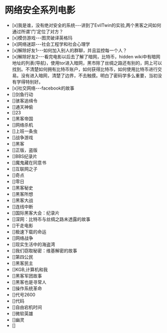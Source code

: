 # 网络安全系列电影

- [x]我是谁，没有绝对安全的系统---讲到了EvilTwin的实验,两个黑客之间如何通过所谓'门'定位了对方？
- [x]模仿游戏---图灵破译英格玛
- [x]网络迷踪---社会工程学和社会心理学
- [x]解除好友1---如何加入别人的群聊，并且监控每一个人？
- [x]解除好友2---看完电影以后去了解了暗网，比特币，hidden wiki中有暗网地址的列表(导航)，使用tor进入暗网，黑市除了丝绸之路还有别的，网上可以找到。不清楚如何拥有比特币账户，如何获得比特币，如何使用比特币进行交易。没有进入暗网，清楚了边界，不去触摸。明白了密码学多么重要，当初没有学得特别好。
- [x]社交网络---facebook的故事
- []剑鱼行动
- []骇客追缉令
- []通天神偷
- []23
- []黑客帝国
- []网络杀机
- []上班一条虫
- []战争游戏
- []黑客
- []正版，盗版
- []BBS纪录片
- []魔鬼藏在同意书
- []互联网之子
- []奇点
- []零日
- []黑客秘史
- []黑客所想
- []黑客大战
- []连线中断
- []国际黑客大会：纪录片
- []深网：比特币与丝绸之路未透露的故事
- []干走电影
- []极速下载的命运
- []网络战争
- []现实生活中的海盗湾
- []我们窃取秘密：维基解密的故事
- []第四公民
- []黑客民主
- []KGB,计算机和我
- []黑客军团故事
- []黑客也是寻常人
- []操作系统革命
- []代号2600
- []代码
- []自由宕机时间
- []微软英雄
- []幽灵
- [] 
